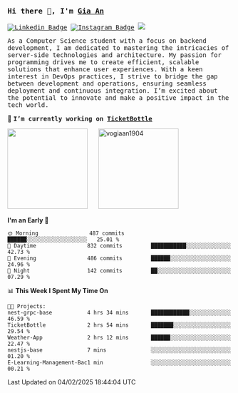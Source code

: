 ### <samp>Hi there 👋, I'm <a href="https://www.linkedin.com/in/vogiaan1904/" target="_blank">Gia An</a></samp>

<samp> [![Linkedin Badge](https://img.shields.io/badge/-LinkedIn-0e76a8?style=flat-square&logo=Linkedin&logoColor=white)](https://linkedin.com/in/vogiaan1904)
[![Instagram Badge](https://img.shields.io/badge/-Instagram-e4405f?style=flat-square&logo=Instagram&logoColor=white)](https://instagram.com/_.ja.ann_/) ![](https://komarev.com/ghpvc/?username=vogiaan1904&style=flat-square&base=500)</samp> 

<samp>As a Computer Science student with a focus on backend development, I am dedicated to mastering the intricacies of server-side technologies and architecture. My passion for programming drives me to create efficient, scalable solutions that enhance user experiences. With a keen interest in DevOps practices, I strive to bridge the gap between development and operations, ensuring seamless deployment and continuous integration. I’m excited about the potential to innovate and make a positive impact in the tech world.</samp>

🔭 <samp>**I’m currently working on [TicketBottle](https://github.com/vogiaan1904/TicketBottle)**</samp>



<div>
  <img height="180em" src="https://github-readme-stats.vercel.app/api/top-langs/?username=vogiaan1904&show_icons=true&hide_border=true&layout=compact&langs_count=10&theme=transparent&include_orgs=true"/>
  &nbsp;&nbsp;&nbsp;&nbsp;
  <img height="180em" src="https://github-readme-stats.vercel.app/api?username=vogiaan1904&show_icons=true&hide_border=true&&count_private=true&include_all_commits=true&theme=transparent&locale=en" alt="vogiaan1904" />
</div>






<!--START_SECTION:waka-->
**I'm an Early 🐤** 

```text
🌞 Morning                487 commits         ██████░░░░░░░░░░░░░░░░░░░   25.01 % 
🌆 Daytime                832 commits         ███████████░░░░░░░░░░░░░░   42.73 % 
🌃 Evening                486 commits         ██████░░░░░░░░░░░░░░░░░░░   24.96 % 
🌙 Night                  142 commits         ██░░░░░░░░░░░░░░░░░░░░░░░   07.29 % 
```


📊 **This Week I Spent My Time On** 

```text
🐱‍💻 Projects: 
nest-grpc-base           4 hrs 34 mins       ████████████░░░░░░░░░░░░░   46.59 % 
TicketBottle             2 hrs 54 mins       ███████░░░░░░░░░░░░░░░░░░   29.54 % 
Weather-App              2 hrs 12 mins       ██████░░░░░░░░░░░░░░░░░░░   22.47 % 
nestjs-base              7 mins              ░░░░░░░░░░░░░░░░░░░░░░░░░   01.20 % 
E-Learning-Management-Bac1 min               ░░░░░░░░░░░░░░░░░░░░░░░░░   00.21 % 
```


 Last Updated on 04/02/2025 18:44:04 UTC
<!--END_SECTION:waka-->
